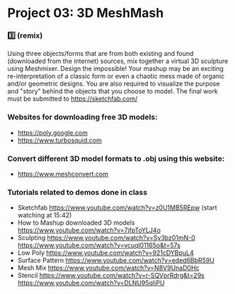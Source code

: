 # Project 03: 3D MeshMash
### :three: (remix) 

Using three objects/forms that are from both existing and found (downloaded from the internet) sources, mix together a virtual 3D sculpture using Meshmixer. Design the impossible! Your mashup may be an exciting re-interpretation of a classic form or even a chaotic mess made of organic and/or geometric designs. You are also required to visualize the purpose and "story" behind the objects that you choose to model. The final work must be submitted to https://sketchfab.com/


### Websites for downloading free 3D models:
* https://poly.google.com
* https://www.turbosquid.com

### Convert different 3D model formats to .obj using this website:
* https://www.meshconvert.com

### Tutorials related to demos done in class

* Sketchfab https://www.youtube.com/watch?v=z0U1MB5REpw (start watching at 15:42)
* How to Mashup downloaded 3D models https://www.youtube.com/watch?v=7ifpToYLJ4o
* Sculpting https://www.youtube.com/watch?v=Sy3bz01mN-0 <br>
https://www.youtube.com/watch?v=vcuql01165o&t=57s
* Low Poly https://www.youtube.com/watch?v=921cDYBpuL4
* Surface Pattern https://www.youtube.com/watch?v=eded6BbR59U
* Mesh Mix https://www.youtube.com/watch?v=N8V9UnaD0Hc
* Stencil https://www.youtube.com/watch?v=r-SQVprRdrg&t=29s <br>
https://www.youtube.com/watch?v=DLNU95qIiPU


